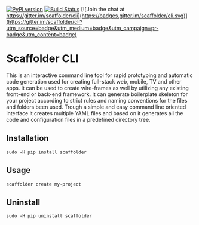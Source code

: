 [![PyPI version](https://badge.fury.io/py/scaffolder.svg)](https://pypi.python.org/pypi/scaffolder)
[![Build Status](https://travis-ci.org/scaffolder/cli.svg?branch=master)](https://travis-ci.org/scaffolder/cli)
[![Join the chat at https://gitter.im/scaffolder/cli](https://badges.gitter.im/scaffolder/cli.svg)](https://gitter.im/scaffolder/cli?utm_source=badge&utm_medium=badge&utm_campaign=pr-badge&utm_content=badge)

# Scaffolder CLI

This is an interactive command line tool for rapid prototyping and automatic code generation used for creating full-stack web, mobile, TV and other apps. It can be used to create wire-frames as well by utilizing any existing front-end or back-end framework. It can generate boilerplate skeleton for your project according to strict rules and naming conventions for the files and folders been used. Trough a simple and easy command line oriented interface it creates multiple YAML files and based on it generates all the code and configuration files in a predefined directory tree.

## Installation

`sudo -H pip install scaffolder`

## Usage

`scaffolder create my-project`

## Uninstall

`sudo -H pip uninstall scaffolder`